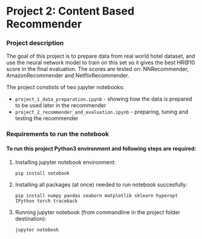 # Project 2: Content Based Recommender

### Project description
The goal of this project is to prepare data from real world hotel dataset, and use the neural network model to train on this set so it gives the best HR@10 score in the final evaluation. The scores are tested on: NNRecommender, AmazonRecommender and NetflixRecommender.

The project constists of two jupyter notebooks:
- `project_1_data_preparation.ipynb` - showing how the data is prepared to be used later in the recommender
- `project_2_recommender_and_evaluation.ipynb` - preparing, tuning and testing the recommender


### Requirements to run the notebook
#### To run this project Python3 environment and following steps are required:

1.  Installing jupyter notebook environment:

		pip install notebook
2.  Installing all packages (at once) needed to run notebook succesfully:

		pip install numpy pandas seaborn matplotlib sklearn hyperopt IPython torch traceback
3.  Running jupyter notebook (from commandline in the project folder destination):

		jupyter notebook


